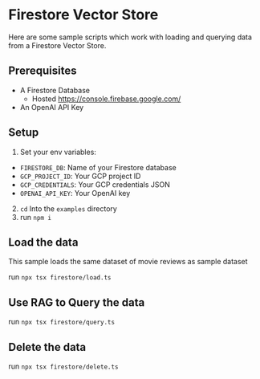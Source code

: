 # Firestore Vector Store

Here are some sample scripts which work with loading and querying data from a Firestore Vector Store.

## Prerequisites

- A Firestore Database
  - Hosted https://console.firebase.google.com/
- An OpenAI API Key

## Setup

1. Set your env variables:

- `FIRESTORE_DB`: Name of your Firestore database
- `GCP_PROJECT_ID`: Your GCP project ID
- `GCP_CREDENTIALS`: Your GCP credentials JSON
- `OPENAI_API_KEY`: Your OpenAI key

2. `cd` Into the `examples` directory
3. run `npm i`

## Load the data

This sample loads the same dataset of movie reviews as sample dataset

run `npx tsx firestore/load.ts`

## Use RAG to Query the data

run `npx tsx firestore/query.ts`

## Delete the data

run `npx tsx firestore/delete.ts`
